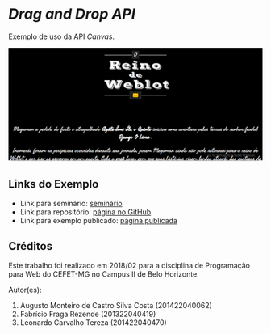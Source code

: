 # _Drag and Drop API_

Exemplo de uso da API _Canvas_.

![](images/canvasApi.PNG)


## Links do Exemplo

- Link para seminário: [seminário][seminario]
- Link para repositório: [página no GitHub][github]
- Link para exemplo publicado: [página publicada][vivo]

## Créditos

Este trabalho foi realizado em 2018/02 para a disciplina de Programação para Web do CEFET-MG no Campus II de Belo Horizonte.

Autor(es):

1. Augusto Monteiro de Castro Silva Costa (201422040062)
2. Fabrício Fraga Rezende (201322040419)
3. Leonardo Carvalho Tereza (201422040470)

[seminario]: https://slides.com/augustomontc/deck/live#/	
[vivo]: https://ffrezende.github.io/web-seminario-apis/Canvas%20API/
[github]: https://github.com/ffrezende/cefet-web-weblot

